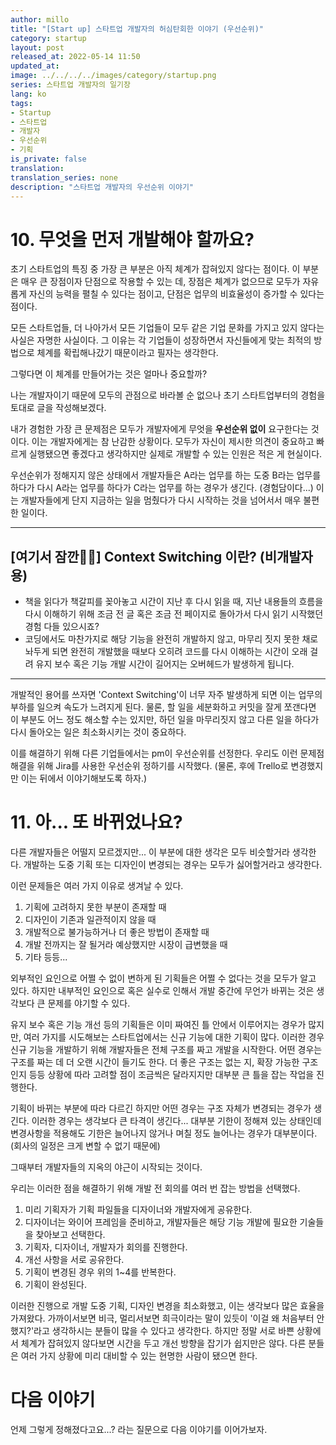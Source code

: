 ```yaml
---
author: millo
title: "[Start up] 스타트업 개발자의 허심탄회한 이야기 (우선순위)"
category: startup
layout: post
released_at: 2022-05-14 11:50
updated_at:
image: ../../../../images/category/startup.png
series: 스타트업 개발자의 일기장
lang: ko
tags:
- Startup
- 스타트업
- 개발자
- 우선순위
- 기획
is_private: false
translation:
translation_series: none
description: "스타트업 개발자의 우선순위 이야기"
---
```


# 10. 무엇을 먼저 개발해야 할까요?

초기 스타트업의 특징 중 가장 큰 부분은 아직 체계가 잡혀있지 않다는 점이다.
이 부분은 매우 큰 장점이자 단점으로 작용할 수 있는 데,
장점은 체계가 없으므로 모두가 자유롭게 자신의 능력을 펼칠 수 있다는 점이고,
단점은 업무의 비효율성이 증가할 수 있다는 점이다.

모든 스타트업들, 더 나아가서 모든 기업들이 모두 같은 기업 문화를 가지고 있지 않다는 사실은 자명한 사실이다.
그 이유는 각 기업들이 성장하면서 자신들에게 맞는 최적의 방법으로 체계를 확립해나갔기 때문이라고 필자는 생각한다.

그렇다면 이 체계를 만들어가는 것은 얼마나 중요할까?

나는 개발자이기 때문에 모두의 관점으로 바라볼 순 없으나 초기 스타트업부터의 경험을 토대로 글을 작성해보겠다.

내가 경험한 가장 큰 문제점은 모두가 개발자에게 무엇을 **우선순위 없이** 요구한다는 것이다.
이는 개발자에게는 참 난감한 상황이다. 모두가 자신이 제시한 의견이 중요하고 빠르게 실행됐으면 좋겠다고 생각하지만
실제로 개발할 수 있는 인원은 적은 게 현실이다.

우선순위가 정해지지 않은 상태에서 개발자들은 A라는 업무를 하는 도중 B라는 업무를 하다가 다시 A라는 업무를 하다가 C라는 업무를 하는 경우가 생긴다. (경험담이다...)
이는 개발자들에게 단지 지금하는 일을 멈췄다가 다시 시작하는 것을 넘어서서 매우 불편한 일이다.

---
## [여기서 잠깐👋🏻] Context Switching 이란? (비개발자용)
- 책을 읽다가 책갈피를 꽂아놓고 시간이 지난 후 다시 읽을 때, 지난 내용들의 흐름을 다시 이해하기 위해 조금 전 글 혹은 조금 전 페이지로 돌아가서 다시 읽기 시작했던 경험 다들 있으시죠?
- 코딩에서도 마찬가지로 해당 기능을 완전히 개발하지 않고, 마무리 짓지 못한 채로 놔두게 되면 완전히 개발했을 때보다 오히려 코드를 다시 이해하는 시간이 오래 걸려 유지 보수 혹은 기능 개발 시간이 길어지는 오버헤드가 발생하게 됩니다.

---
개발적인 용어를 쓰자면 'Context Switching'이 너무 자주 발생하게 되면 이는 업무의 부하를 일으켜 속도가 느려지게 된다.
물론, 할 일을 세분화하고 커밋을 잘게 쪼갠다면 이 부분도 어느 정도 해소할 수는 있지만, 
하던 일을 마무리짓지 않고 다른 일을 하다가 다시 돌아오는 일은 최소화시키는 것이 중요하다.

이를 해결하기 위해 다른 기업들에서는 pm이 우선순위를 선정한다. 
우리도 이런 문제점 해결을 위해 Jira를 사용한 우선순위 정하기를 시작했다.
(물론, 후에 Trello로 변경했지만 이는 뒤에서 이야기해보도록 하자.)

# 11. 아... 또 바뀌었나요?

다른 개발자들은 어떨지 모르겠지만... 이 부분에 대한 생각은 모두 비슷할거라 생각한다.
개발하는 도중 기획 또는 디자인이 변경되는 경우는 모두가 싫어할거라고 생각한다.

이런 문제들은 여러 가지 이유로 생겨날 수 있다.

1. 기획에 고려하지 못한 부분이 존재할 때
2. 디자인이 기존과 일관적이지 않을 때
3. 개발적으로 불가능하거나 더 좋은 방법이 존재할 때
4. 개발 전까지는 잘 될거라 예상했지만 시장이 급변했을 때 
5. 기타 등등...

외부적인 요인으로 어쩔 수 없이 변하게 된 기획들은 어쩔 수 없다는 것을 모두가 알고 있다.
하지만 내부적인 요인으로 혹은 실수로 인해서 개발 중간에 무언가 바뀌는 것은 생각보다 큰 문제를 야기할 수 있다.

유지 보수 혹은 기능 개선 등의 기획들은 이미 짜여진 틀 안에서 이루어지는 경우가 많지만,
여러 가지를 시도해보는 스타트업에서는 신규 기능에 대한 기획이 많다.
이러한 경우 신규 기능을 개발하기 위해 개발자들은 전체 구조를 짜고 개발을 시작한다.
어떤 경우는 구조를 짜는 데 더 오랜 시간이 들기도 한다. 
더 좋은 구조는 없는 지, 확장 가능한 구조인지 등등 상황에 따라 고려할 점이 조금씩은 달라지지만 대부분 큰 틀을 잡는 작업을 진행한다.

기획이 바뀌는 부분에 따라 다르긴 하지만 어떤 경우는 구조 자체가 변경되는 경우가 생긴다.
이러한 경우는 생각보다 큰 타격이 생긴다... 
대부분 기한이 정해져 있는 상태인데 변경사항을 적용해도 기한은 늘어나지 않거나 며칠 정도 늘어나는 경우가 대부분이다.(회사의 일정은 크게 변할 수 없기 때문에)

그때부터 개발자들의 지옥의 야근이 시작되는 것이다.

우리는 이러한 점을 해결하기 위해 개발 전 회의를 여러 번 잡는 방법을 선택했다. 

1. 미리 기획자가 기획 파일들을 디자이너와 개발자에게 공유한다.
2. 디자이너는 와이어 프레임을 준비하고, 개발자들은 해당 기능 개발에 필요한 기술들을 찾아보고 선택한다.
3. 기획자, 디자이너, 개발자가 회의를 진행한다.
4. 개선 사항을 서로 공유한다.
5. 기획이 변경된 경우 위의 1~4를 반복한다.
6. 기획이 완성된다.

이러한 진행으로 개발 도중 기획, 디자인 변경을 최소화했고, 이는 생각보다 많은 효율을 가져왔다.
가까이서보면 비극, 멀리서보면 희극이라는 말이 있듯이 '이걸 왜 처음부터 안했지?'라고 생각하시는 분들이 많을 수 있다고 생각한다.
하지만 정말 서로 바쁜 상황에서 체계가 잡혀있지 않다보면 시간을 두고 개선 방향을 잡기가 쉽지만은 않다. 
다른 분들은 여러 가지 상황에 미리 대비할 수 있는 현명한 사람이 됐으면 한다.

# 다음 이야기

언제 그렇게 정해졌다고요...? 라는 질문으로 다음 이야기를 이어가보자.

